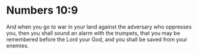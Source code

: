 # Numbers 10:9

And when you go to war in your land against the adversary who oppresses you, then you shall sound an alarm with the trumpets, that you may be remembered before the Lord your God, and you shall be saved from your enemies.
